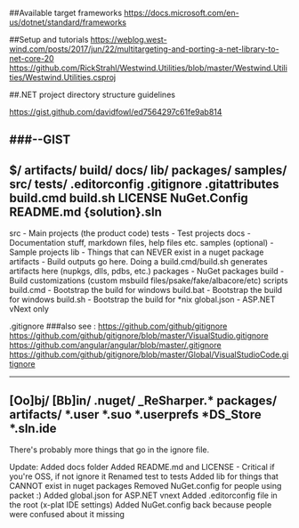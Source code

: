 ##Available target frameworks
https://docs.microsoft.com/en-us/dotnet/standard/frameworks

##Setup and tutorials
https://weblog.west-wind.com/posts/2017/jun/22/multitargeting-and-porting-a-net-library-to-net-core-20
https://github.com/RickStrahl/Westwind.Utilities/blob/master/Westwind.Utilities/Westwind.Utilities.csproj



##.NET project directory structure guidelines

https://gist.github.com/davidfowl/ed7564297c61fe9ab814

###--GIST
-------------------------------------------
$/
  artifacts/
  build/
  docs/
  lib/
  packages/
  samples/
  src/
  tests/
  .editorconfig
  .gitignore
  .gitattributes
  build.cmd
  build.sh
  LICENSE
  NuGet.Config
  README.md
  {solution}.sln
---------------------------------------------

src - Main projects (the product code)
tests - Test projects
docs - Documentation stuff, markdown files, help files etc.
samples (optional) - Sample projects
lib - Things that can NEVER exist in a nuget package
artifacts - Build outputs go here. Doing a build.cmd/build.sh generates artifacts here (nupkgs, dlls, pdbs, etc.)
packages - NuGet packages
build - Build customizations (custom msbuild files/psake/fake/albacore/etc) scripts
build.cmd - Bootstrap the build for windows
build.bat - Bootstrap the build for windows
build.sh - Bootstrap the build for *nix
global.json - ASP.NET vNext only

.gitignore
###also see : 
https://github.com/github/gitignore 
https://github.com/github/gitignore/blob/master/VisualStudio.gitignore
https://github.com/angular/angular/blob/master/.gitignore
https://github.com/github/gitignore/blob/master/Global/VisualStudioCode.gitignore

-------------------------------------------------
[Oo]bj/
[Bb]in/
.nuget/
_ReSharper.*
packages/
artifacts/
*.user
*.suo
*.userprefs
*DS_Store
*.sln.ide
-------------------------------------------------
There's probably more things that go in the ignore file.

Update: Added docs folder
Added README.md and LICENSE - Critical if you're OSS, if not ignore it
Renamed test to tests
Added lib for things that CANNOT exist in nuget packages
Removed NuGet.config for people using packet :)
Added global.json for ASP.NET vnext
Added .editorconfig file in the root (x-plat IDE settings)
Added NuGet.config back because people were confused about it missing